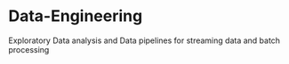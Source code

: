 # Data-Engineering
Exploratory Data analysis and Data pipelines for streaming data and batch processing

